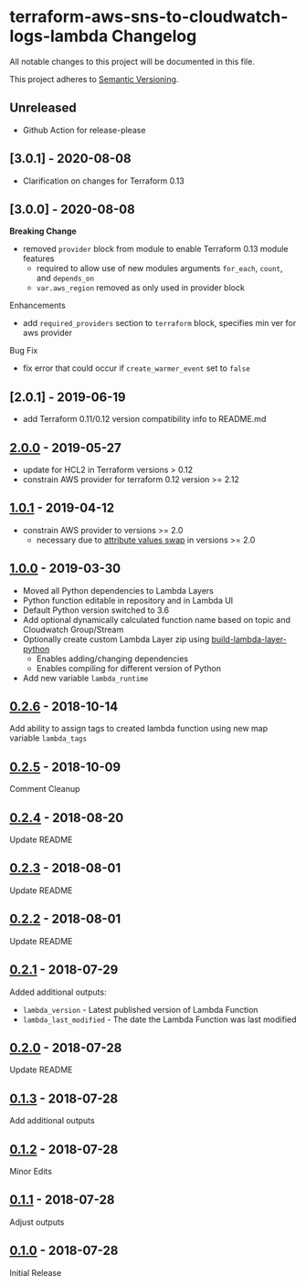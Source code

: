 terraform-aws-sns-to-cloudwatch-logs-lambda Changelog
=====================================================

All notable changes to this project will be documented in this file.

This project adheres to [Semantic Versioning](http://semver.org/spec/v2.0.0.html).

## Unreleased

- Github Action for release-please

## [3.0.1] - 2020-08-08

- Clarification on changes for Terraform 0.13

## [3.0.0] - 2020-08-08

**Breaking Change**

- removed `provider` block from module to enable Terraform 0.13 module features
  - required to allow use of new modules arguments `for_each`, `count`, and `depends_on`
  - `var.aws_region` removed as only used in provider block

Enhancements

- add `required_providers` section to `terraform` block, specifies min ver for aws provider

Bug Fix

- fix error that could occur if `create_warmer_event` set to `false`

## [2.0.1] - 2019-06-19

- add Terraform 0.11/0.12 version compatibility info to README.md

## [2.0.0] - 2019-05-27

- update for HCL2 in Terraform versions > 0.12
- constrain AWS provider for terraform 0.12 version >= 2.12

## [1.0.1] - 2019-04-12

- constrain AWS provider to versions >= 2.0
  - necessary due to [attribute values swap](https://www.terraform.io/docs/providers/aws/guides/version-2-upgrade.html#arn-and-layer_arn-attribute-value-swap) in versions >= 2.0

## [1.0.0] - 2019-03-30

- Moved all Python dependencies to Lambda Layers
- Python function editable in repository and in Lambda UI
- Default Python version switched to 3.6
- Add optional dynamically calculated function name based on topic and Cloudwatch Group/Stream
- Optionally create custom Lambda Layer zip using [build-lambda-layer-python](https://github.com/robertpeteuil/build-lambda-layer-python)
  - Enables adding/changing dependencies
  - Enables compiling for different version of Python
- Add new variable `lambda_runtime`

## [0.2.6] - 2018-10-14

Add ability to assign tags to created lambda function using new map variable `lambda_tags`

## [0.2.5] - 2018-10-09

Comment Cleanup

## [0.2.4] - 2018-08-20

Update README

## [0.2.3] - 2018-08-01

Update README

## [0.2.2] - 2018-08-01

Update README

## [0.2.1] - 2018-07-29

Added additional outputs:

- `lambda_version` - Latest published version of Lambda Function
- `lambda_last_modified` - The date the Lambda Function was last modified

## [0.2.0] - 2018-07-28

Update README

## [0.1.3] - 2018-07-28

Add additional outputs

## [0.1.2] - 2018-07-28

Minor Edits

## [0.1.1] - 2018-07-28

Adjust outputs

## [0.1.0] - 2018-07-28

Initial Release

[2.0.0]: https://github.com/robertpeteuil/terraform-aws-sns-to-cloudwatch-logs-lambda/compare/1.0.1...2.0.0
[1.0.1]: https://github.com/robertpeteuil/terraform-aws-sns-to-cloudwatch-logs-lambda/compare/1.0.0...1.0.1
[1.0.0]: https://github.com/robertpeteuil/terraform-aws-sns-to-cloudwatch-logs-lambda/compare/0.2.6...1.0.0
[0.2.6]: https://github.com/robertpeteuil/terraform-aws-sns-to-cloudwatch-logs-lambda/compare/0.2.5...0.2.6
[0.2.5]: https://github.com/robertpeteuil/terraform-aws-sns-to-cloudwatch-logs-lambda/compare/0.2.4...0.2.5
[0.2.4]: https://github.com/robertpeteuil/terraform-aws-sns-to-cloudwatch-logs-lambda/compare/0.2.3...0.2.4
[0.2.3]: https://github.com/robertpeteuil/terraform-aws-sns-to-cloudwatch-logs-lambda/compare/0.2.2...0.2.3
[0.2.2]: https://github.com/robertpeteuil/terraform-aws-sns-to-cloudwatch-logs-lambda/compare/0.2.1...0.2.2
[0.2.1]: https://github.com/robertpeteuil/terraform-aws-sns-to-cloudwatch-logs-lambda/compare/0.2.0...0.2.1
[0.2.0]: https://github.com/robertpeteuil/terraform-aws-sns-to-cloudwatch-logs-lambda/compare/0.1.3...0.2.0
[0.1.3]: https://github.com/robertpeteuil/terraform-aws-sns-to-cloudwatch-logs-lambda/compare/0.1.2...0.1.3
[0.1.2]: https://github.com/robertpeteuil/terraform-aws-sns-to-cloudwatch-logs-lambda/compare/0.1.1...0.1.2
[0.1.1]: https://github.com/robertpeteuil/terraform-aws-sns-to-cloudwatch-logs-lambda/compare/0.1.0...0.1.1
[0.1.0]: https://github.com/robertpeteuil/terraform-aws-sns-to-cloudwatch-logs-lambda/tree/0.1.0
